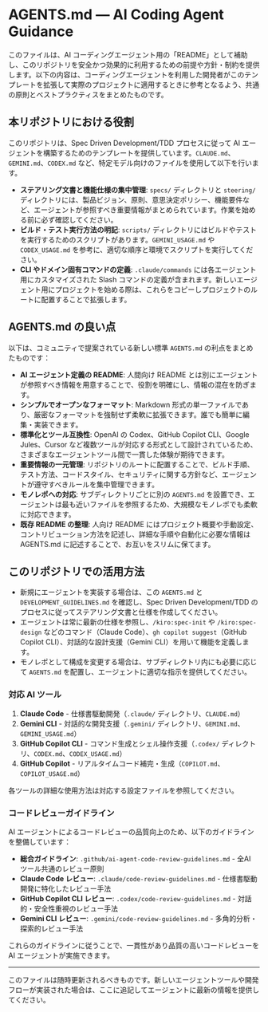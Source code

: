 # AGENTS.md — AI Coding Agent Guidance

このファイルは、AI コーディングエージェント用の「README」として補助し、このリポジトリを安全かつ効果的に利用するための前提や方針・制約を提供します。以下の内容は、コーディングエージェントを利用した開発者がこのテンプレートを拡張して実際のプロジェクトに適用するときに参考となるよう、共通の原則とベストプラクティスをまとめたものです。

## 本リポジトリにおける役割
このリポジトリは、Spec Driven Development/TDD プロセスに従って AI エージェントを構築するためのテンプレートを提供しています。`CLAUDE.md`、`GEMINI.md`、`CODEX.md` など、特定モデル向けのファイルを使用して以下を行います。

- **ステアリング文書と機能仕様の集中管理**: `specs/` ディレクトリと `steering/` ディレクトリには、製品ビジョン、原則、意思決定ポリシー、機能要件など、エージェントが参照すべき重要情報がまとめられています。作業を始める前に必ず確認してください。
- **ビルド・テスト実行方法の明記**: `scripts/` ディレクトリにはビルドやテストを実行するためのスクリプトがあります。`GEMINI_USAGE.md` や `CODEX_USAGE.md` を参考に、適切な順序と環境でスクリプトを実行してください。
- **CLI やドメイン固有コマンドの定義**: `.claude/commands` には各エージェント用にカスタマイズされた Slash コマンドの定義が含まれます。新しいエージェント用にプロジェクトを始める際は、これらをコピーしプロジェクトのルートに配置することで拡張します。

## AGENTS.md の良い点
以下は、コミュニティで提案されている新しい標準 `AGENTS.md` の利点をまとめたものです：

- **AI エージェント定義の README**: 人間向け README とは別にエージェントが参照すべき情報を用意することで、役割を明確にし、情報の混在を防ぎます。
- **シンプルでオープンなフォーマット**: Markdown 形式の単一ファイルであり、厳密なフォーマットを強制せず柔軟に拡張できます。誰でも簡単に編集・実装できます。
- **標準化とツール互換性**: OpenAI の Codex、GitHub Copilot CLI、Google Jules、Cursor など複数ツールが対応する形式として設計されているため、さまざまなエージェントツール間で一貫した体験が期待できます。
- **重要情報の一元管理**: リポジトリのルートに配置することで、ビルド手順、テスト方法、コードスタイル、セキュリティに関する方針など、エージェントが遵守すべきルールを集中管理できます。
- **モノレポへの対応**: サブディレクトリごとに別の `AGENTS.md` を設置でき、エージェントは最も近いファイルを参照するため、大規模なモノレポでも柔軟に対応できます。
- **既存 README の整理**: 人向け README にはプロジェクト概要や手動設定、コントリビューション方法を記述し、詳細な手順や自動化に必要な情報は AGENTS.md に記述することで、お互いをスリムに保てます。

## このリポジトリでの活用方法
- 新規にエージェントを実装する場合は、この `AGENTS.md` と `DEVELOPMENT_GUIDELINES.md` を確認し、Spec Driven Development/TDD のプロセスに従ってステアリング文書と仕様を作成してください。
- エージェントは常に最新の仕様を参照し、`/kiro:spec-init` や `/kiro:spec-design` などのコマンド（Claude Code）、`gh copilot suggest`（GitHub Copilot CLI）、対話的な設計支援（Gemini CLI）を用いて機能を定義します。
- モノレポとして構成を変更する場合は、サブディレクトリ内にも必要に応じて `AGENTS.md` を配置し、エージェントに適切な指示を提供してください。

### 対応 AI ツール

1. **Claude Code** - 仕様書駆動開発（`.claude/` ディレクトリ、`CLAUDE.md`）
2. **Gemini CLI** - 対話的な開発支援（`.gemini/` ディレクトリ、`GEMINI.md`、`GEMINI_USAGE.md`）
3. **GitHub Copilot CLI** - コマンド生成とシェル操作支援（`.codex/` ディレクトリ、`CODEX.md`、`CODEX_USAGE.md`）
4. **GitHub Copilot** - リアルタイムコード補完・生成（`COPILOT.md`、`COPILOT_USAGE.md`）

各ツールの詳細な使用方法は対応する設定ファイルを参照してください。

### コードレビューガイドライン

AI エージェントによるコードレビューの品質向上のため、以下のガイドラインを整備しています：

- **総合ガイドライン**: `.github/ai-agent-code-review-guidelines.md` - 全AI ツール共通のレビュー原則
- **Claude Code レビュー**: `.claude/code-review-guidelines.md` - 仕様書駆動開発に特化したレビュー手法
- **GitHub Copilot CLI レビュー**: `.codex/code-review-guidelines.md` - 対話的・安全性重視のレビュー手法  
- **Gemini CLI レビュー**: `.gemini/code-review-guidelines.md` - 多角的分析・探索的レビュー手法

これらのガイドラインに従うことで、一貫性があり品質の高いコードレビューを AI エージェントが実施できます。

---

このファイルは随時更新されるべきものです。新しいエージェントツールや開発フローが実装された場合は、ここに追記してエージェントに最新の情報を提供してください。
